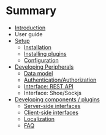 # Summary

* [Introduction](README.md)
* User guide
* [Setup](setup/README.md)
   * [Installation](setup/installation.md)
   * [Installing plugins](setup/installing_plugins.md)
   * [Configuration](setup/configuration.md)
* [Developing Peripherals](developing_peripherals/README.md)
   * [Data model](developing_peripherals/data_model.md)
   * [Authentication/Authorization](developing_peripherals/auth.md)
   * [Interface: REST API](developing_peripherals/interface_rest_api.md)
   * Interface: Shoe/Sockjs
* [Developing components / plugins](developing_components__plugins/README.md)
   * [Server-side interfaces](developing_components__plugins/server-side_interfaces.md)
   * [Client-side interfaces](developing_components__plugins/client-side_interfaces.md)
   * [Localization](developing_components__plugins/localization.md)
   * [FAQ](developing_components__plugins/faq.md)

